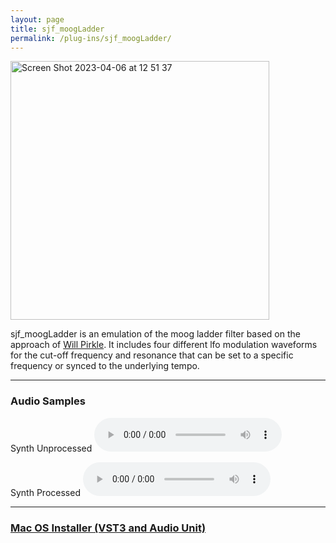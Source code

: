 ```yaml
---
layout: page
title: sjf_moogLadder
permalink: /plug-ins/sjf_moogLadder/
---
```

<img width="414" alt="Screen Shot 2023-04-06 at 12 51 37" src="https://user-images.githubusercontent.com/12850558/230369629-be0ecc8a-e1bd-495b-9b04-94d4cb9760fd.png">


sjf_moogLadder is an emulation of the moog ladder filter based on the approach of [Will Pirkle](http://www.willpirkle.com/Downloads/Addendum_A1_Moog.pdf). 
It includes four different lfo modulation waveforms for the cut-off frequency and resonance that can be set to a specific frequency or synced to the underlying tempo.

---


### Audio Samples
Synth Unprocessed
<audio controls>
<source src="/MP3s/synthUnProcessed.mp3" type="audio/mp3">
</audio>

Synth Processed
<audio controls>
<source src="/MP3s/synth_Moog.mp3" type="audio/mp3">
</audio>


---


### [Mac OS Installer (VST3 and Audio Unit)](https://drive.google.com/file/d/1qtE30yBxCzj1UDCUYw1rTEAtp3g8ZAb6/view?usp=sharing)
